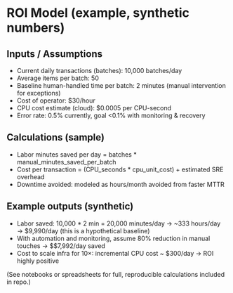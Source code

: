 # ROI Model (example, synthetic numbers)

## Inputs / Assumptions
- Current daily transactions (batches): 10,000 batches/day
- Average items per batch: 50
- Baseline human-handled time per batch: 2 minutes (manual intervention for exceptions)
- Cost of operator: $30/hour
- CPU cost estimate (cloud): $0.0005 per CPU-second
- Error rate: 0.5% currently, goal <0.1% with monitoring & recovery

## Calculations (sample)
- Labor minutes saved per day = batches * manual_minutes_saved_per_batch
- Cost per transaction = (CPU_seconds * cpu_unit_cost) + estimated SRE overhead
- Downtime avoided: modeled as hours/month avoided from faster MTTR

## Example outputs (synthetic)
- Labor saved: 10,000 * 2 min = 20,000 minutes/day → ~333 hours/day → $9,990/day (this is a hypothetical baseline)
- With automation and monitoring, assume 80% reduction in manual touches → $$7,992/day saved
- Cost to scale infra for 10×: incremental CPU cost ~ $300/day → ROI highly positive

(See notebooks or spreadsheets for full, reproducible calculations included in repo.)
